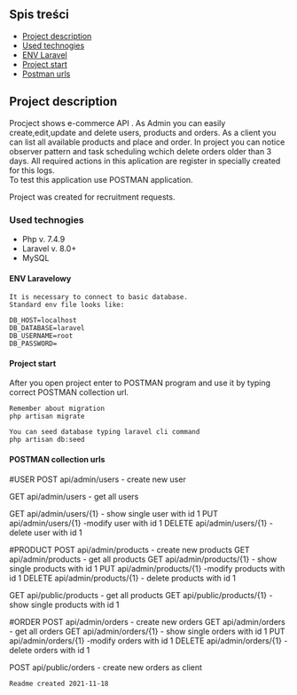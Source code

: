 ## Spis treści
* [Project description](#project-description)
* [Used technogies](#used-technologies)
* [ENV Laravel](#env-laravel)
* [Project start](#project-start)
* [Postman urls](#postman-urls)

## Project description
Procject shows e-commerce API . As Admin you can easily create,edit,update and delete users, products and orders. As a client you can list all available products and place and order. In project you can notice observer pattern and task scheduling wchich delete orders older than 3 days. All required actions in this aplication are register in specially created for this logs.  
To test this application use POSTMAN application.

Project was created for recruitment requests.

### Used technogies 

- Php v. 7.4.9
- Laravel v. 8.0+
- MySQL

#### ENV Laravelowy
    It is necessary to connect to basic database.
    Standard env file looks like:
   
    DB_HOST=localhost
    DB_DATABASE=laravel
    DB_USERNAME=root
    DB_PASSWORD=
    
#### Project start

After you open project enter to POSTMAN program and use it by typing correct POSTMAN collection url.

```
Remember about migration
php artisan migrate
```

```
You can seed database typing laravel cli command
php artisan db:seed
```

#### POSTMAN collection urls

#USER
POST api/admin/users - create new user

GET api/admin/users - get all users

GET api/admin/users/{1} - show single user with id 1
PUT api/admin/users/{1} -modify user with id 1
DELETE api/admin/users/{1} - delete user with id 1

#PRODUCT
POST api/admin/products - create new products
GET api/admin/products - get all products
GET api/admin/products/{1} - show single products with id 1
PUT api/admin/products/{1} -modify products with id 1
DELETE api/admin/products/{1} - delete products with id 1

GET api/public/products - get all products
GET api/public/products/{1} - show single products with id 1

#ORDER
POST api/admin/orders - create new orders
GET api/admin/orders - get all orders
GET api/admin/orders/{1} - show single orders with id 1
PUT api/admin/orders/{1} -modify orders with id 1
DELETE api/admin/orders/{1} - delete orders with id 1

POST api/public/orders - create new orders as client


    Readme created 2021-11-18
